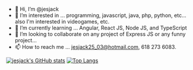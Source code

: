 - 👋 Hi, I’m @jesjack
- 👀 I’m interested in ... programming, javascript, java, php, python, etc... also I'm interested in videogames, etc.
- 🌱 I’m currently learning ... Angular, React JS, Node JS, and TypeScript
- 💞️ I’m looking to collaborate on any project of Express JS or any funny project...
- 📫 How to reach me ... jesjack25_03@hotmail.com, 618 273 6083.

<!---
jesjack/jesjack is a ✨ special ✨ repository because its `README.md` (this file) appears on your GitHub profile.
You can click the Preview link to take a look at your changes.
--->


[![jesjack's GitHub stats](https://github-readme-stats.vercel.app/api?username=jesjack&count_private=true&show_icons=true&theme=graywhite)](https://github.com/anuraghazra/github-readme-stats)
[![Top Langs](https://github-readme-stats.vercel.app/api/top-langs/?username=jesjack&langs_count=8&layout=compact&theme=graywhite)](https://github.com/anuraghazra/github-readme-stats)
